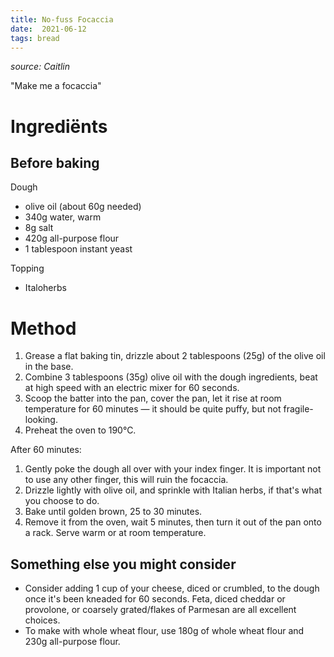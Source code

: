 ```yaml
---
title: No-fuss Focaccia
date:  2021-06-12
tags: bread
---
```

*source: Caitlin*

"Make me a focaccia"

# Ingrediënts

## Before baking

Dough

*   olive oil (about 60g needed)
*   340g water, warm
*   8g salt
*   420g all-purpose flour
*   1 tablespoon instant yeast


Topping

* Italoherbs


# Method

1. Grease a flat baking tin, drizzle about 2 tablespoons (25g) of the
   olive oil in the base.
2. Combine 3 tablespoons (35g) olive oil with the dough ingredients,
   beat at high speed with an electric mixer for 60 seconds.
3. Scoop the batter into the pan, cover the pan, let it rise at room
   temperature for 60 minutes — it should be quite puffy, but not
   fragile-looking.
4. Preheat the oven to 190°C.

After 60 minutes:

1. Gently poke the dough all over with your index finger.  It is
   important not to use any other finger, this will ruin the focaccia.
2. Drizzle lightly with olive oil, and sprinkle with Italian herbs, if
   that's what you choose to do.
3. Bake until golden brown, 25 to 30 minutes.
4. Remove it from the oven, wait 5 minutes, then turn it out of the
   pan onto a rack.  Serve warm or at room temperature.


## Something else you might consider


* Consider adding 1 cup of your cheese, diced or crumbled, to the
  dough once it's been kneaded for 60 seconds. Feta, diced cheddar or
  provolone, or coarsely grated/flakes of Parmesan are all excellent
  choices.
* To make with whole wheat flour, use 180g of whole wheat flour and
  230g all-purpose flour.
